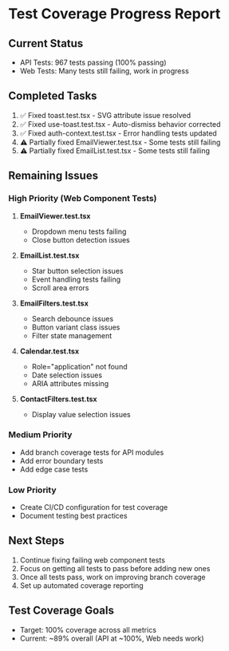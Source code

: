 # Test Coverage Progress Report

## Current Status

- API Tests: 967 tests passing (100% passing)
- Web Tests: Many tests still failing, work in progress

## Completed Tasks

1. ✅ Fixed toast.test.tsx - SVG attribute issue resolved
2. ✅ Fixed use-toast.test.tsx - Auto-dismiss behavior corrected
3. ✅ Fixed auth-context.test.tsx - Error handling tests updated
4. ⚠️ Partially fixed EmailViewer.test.tsx - Some tests still failing
5. ⚠️ Partially fixed EmailList.test.tsx - Some tests still failing

## Remaining Issues

### High Priority (Web Component Tests)

1. **EmailViewer.test.tsx**

   - Dropdown menu tests failing
   - Close button detection issues

2. **EmailList.test.tsx**

   - Star button selection issues
   - Event handling tests failing
   - Scroll area errors

3. **EmailFilters.test.tsx**

   - Search debounce issues
   - Button variant class issues
   - Filter state management

4. **Calendar.test.tsx**

   - Role="application" not found
   - Date selection issues
   - ARIA attributes missing

5. **ContactFilters.test.tsx**
   - Display value selection issues

### Medium Priority

- Add branch coverage tests for API modules
- Add error boundary tests
- Add edge case tests

### Low Priority

- Create CI/CD configuration for test coverage
- Document testing best practices

## Next Steps

1. Continue fixing failing web component tests
2. Focus on getting all tests to pass before adding new ones
3. Once all tests pass, work on improving branch coverage
4. Set up automated coverage reporting

## Test Coverage Goals

- Target: 100% coverage across all metrics
- Current: ~89% overall (API at ~100%, Web needs work)
